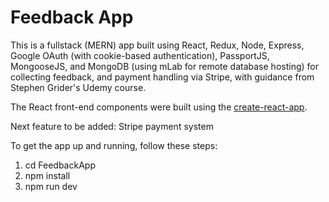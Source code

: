 # Feedback App

This is a fullstack (MERN) app built using React, Redux, Node, Express, Google OAuth (with cookie-based authentication), PassportJS, MongooseJS, and MongoDB (using mLab for remote database hosting) for collecting feedback, and payment handling via Stripe, with guidance from Stephen Grider's Udemy course.

The React front-end components were built using the [create-react-app](https://github.com/facebook/create-react-app).

Next feature to be added: Stripe payment system

To get the app up and running, follow these steps:

1) cd FeedbackApp
2) npm install
3) npm run dev
